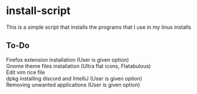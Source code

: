 # install-script
This is a simple script that installs the programs that I use in my linux installs

## To-Do
Firefox extension installation (User is given option)  
Gnome theme files installation (Ultra flat icons, Flatabulous)  
Edit vim rice file  
dpkg installing discord and IntelliJ (User is given option)  
Removing unwanted applications (User is given option)  
